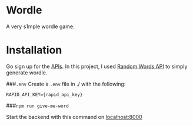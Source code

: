 # Wordle
A very s1mple wordle game.


# Installation
Go sign up for the [APIs](https://bit.ly/rapidapi-hub). 
In this project, I used [Random Words API](https://bit.ly/random-word-api) to simply generate wordle.

###`.env`
Create a `.env` file in ./ with the following:
```
RAPID_API_KEY={rapid_api_key}
```

###`npm run give-me-word`

Start the backend with this command on [localhost:8000](http://localhost:8000)
